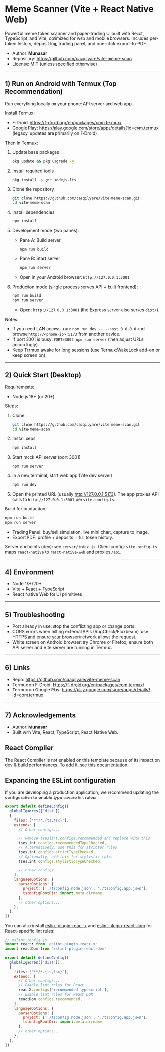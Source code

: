 # Meme Scanner (Vite + React Native Web)

Powerful meme token scanner and paper-trading UI built with React, TypeScript, and Vite, optimized for web and mobile browsers. Includes per-token history, deposit log, trading panel, and one-click export-to-PDF.

- Author: **Munasar**
- Repository: https://github.com/caaqilyare/vite-meme-scan
- License: MIT (unless specified otherwise)

---

## 1) Run on Android with Termux (Top Recommendation)

Run everything locally on your phone: API server and web app.

Install Termux:
- F‑Droid: https://f-droid.org/en/packages/com.termux/
- Google Play: https://play.google.com/store/apps/details?id=com.termux (legacy; updates are primarily on F‑Droid)

Then in Termux:
1. Update base packages
   ```bash
   pkg update && pkg upgrade -y
   ```
2. Install required tools
   ```bash
   pkg install -y git nodejs-lts
   ```
3. Clone the repository
   ```bash
   git clone https://github.com/caaqilyare/vite-meme-scan.git
   cd vite-meme-scan
   ```
4. Install dependencies
   ```bash
   npm install
   ```
5. Development mode (two panes):
   - Pane A: Build server
     ```bash
     npm run build
     ```
   - Pane B: Start server
     ```bash
     npm run server
     ```
   - Open in your Android browser: `http://127.0.0.1:3001`

6. Production mode (single process serves API + built frontend):
   ```bash
   npm run build
   npm run server
   ```
   - Open: `http://127.0.0.1:3001` (the Express server also serves `dist/`).

Notes:
- If you need LAN access, run: `npm run dev -- --host 0.0.0.0` and browse `http://<phone-ip>:5173` from another device.
- If port 3001 is busy: `PORT=3002 npm run server` (then adjust URLs accordingly).
- Keep Termux awake for long sessions (use Termux:WakeLock add-on or keep screen on).

---

## 2) Quick Start (Desktop)

Requirements:
- Node.js 18+ (or 20+)

Steps:
1. Clone
   ```bash
   git clone https://github.com/caaqilyare/vite-meme-scan.git
   cd vite-meme-scan
   ```
2. Install deps
   ```bash
   npm install
   ```
3. Start mock API server (port 3001)
   ```bash
   npm run server
   ```
4. In a new terminal, start web app (Vite dev server)
   ```bash
   npm run dev
   ```
5. Open the printed URL (usually http://127.0.0.1:5173). The app proxies API calls to `http://127.0.0.1:3001` per `vite.config.ts`.

Build for production:
```bash
npm run build
npm run server
```
- Trading Panel: buy/sell simulation, live mini chart, capture to image.
- Export PDF: profile + deposits + full token history.

Server endpoints (dev): see `server/index.js`.
Client config: `vite.config.ts` maps `react-native` to `react-native-web` and proxies `/api`.

---

## 4) Environment
- Node 18+/20+
- Vite + React + TypeScript
- React Native Web for UI primitives

---

## 5) Troubleshooting
- Port already in use: stop the conflicting app or change ports.
- CORS errors when hitting external APIs (RugCheck/Fluxbeam): use HTTPS and ensure your browser/network allows the request.
- White screen on Android browser: try Chrome or Firefox; ensure both API server and Vite server are running in Termux.

---

## 6) Links
- Repo: https://github.com/caaqilyare/vite-meme-scan
- Termux on F‑Droid: https://f-droid.org/en/packages/com.termux/
- Termux on Google Play: https://play.google.com/store/apps/details?id=com.termux

---

## 7) Acknowledgements
- Author: **Munasar**
- Built with Vite, React, TypeScript, React Native Web.

## React Compiler

The React Compiler is not enabled on this template because of its impact on dev & build performances. To add it, see [this documentation](https://react.dev/learn/react-compiler/installation).

## Expanding the ESLint configuration

If you are developing a production application, we recommend updating the configuration to enable type-aware lint rules:

```js
export default defineConfig([
  globalIgnores(['dist']),
  {
    files: ['**/*.{ts,tsx}'],
    extends: [
      // Other configs...

      // Remove tseslint.configs.recommended and replace with this
      tseslint.configs.recommendedTypeChecked,
      // Alternatively, use this for stricter rules
      tseslint.configs.strictTypeChecked,
      // Optionally, add this for stylistic rules
      tseslint.configs.stylisticTypeChecked,

      // Other configs...
    ],
    languageOptions: {
      parserOptions: {
        project: ['./tsconfig.node.json', './tsconfig.app.json'],
        tsconfigRootDir: import.meta.dirname,
      },
      // other options...
    },
  },
])
```

You can also install [eslint-plugin-react-x](https://github.com/Rel1cx/eslint-react/tree/main/packages/plugins/eslint-plugin-react-x) and [eslint-plugin-react-dom](https://github.com/Rel1cx/eslint-react/tree/main/packages/plugins/eslint-plugin-react-dom) for React-specific lint rules:

```js
// eslint.config.js
import reactX from 'eslint-plugin-react-x'
import reactDom from 'eslint-plugin-react-dom'

export default defineConfig([
  globalIgnores(['dist']),
  {
    files: ['**/*.{ts,tsx}'],
    extends: [
      // Other configs...
      // Enable lint rules for React
      reactX.configs['recommended-typescript'],
      // Enable lint rules for React DOM
      reactDom.configs.recommended,
    ],
    languageOptions: {
      parserOptions: {
        project: ['./tsconfig.node.json', './tsconfig.app.json'],
        tsconfigRootDir: import.meta.dirname,
      },
      // other options...
    },
  },
])
```
